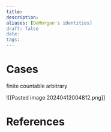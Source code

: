 ```yaml
---
title: 
description: 
aliases: [DeMorgan's identities]
draft: false
date: 
tags:
---
```




# Cases 
finite 
countable 
arbitrary 



![[Pasted image 20240412004812.png]]
# References
